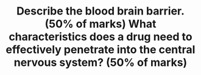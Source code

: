 ---
title: "Describe the blood brain barrier. (50% of marks) What characteristics does a drug need to effectively penetrate into the central nervous system? (50% of marks)"
entityType: SAQ
exam: PEX
college: CICM
year: 2009
sitting: B
question: 8
passRate: 22
lo:
- "[[G12d]]"
- "[[G2a]]"
EC_expectedDomains:
- "Candidates were expected to state the purpose of the blood brain barrier (BBB), define what constituted the BBB, what its function is, and what parts of the brain lie outside of this barrier (and why)."
- "Further candidates should have mentioned what substances cross the BBB, and how this is achieved."
- "Characteristics of a drug that will penetrate the BBB included low molecular weight, good lipid solubility, a low volume of distribution, low potency and low protein binding."
- "Also expected was a discussion of Fick’s Law and the drug features that would allow a high concentration gradient in the cerebral blood vessels to be achieved and a high diffusion coefficient and mention of drugs that resemble natural ligands for active transport mechanisms."
EC_errorsCommon:
- "Common omissions included not mentioning the presence of astrocyte foot processes in addition to the tight junctions between the capillary endothelial cells, the presence of active pumps for sugars amines, and some ions, and what parts of the brain lay outside of the BBB."
resources:
- "Pharmacology, Rang and Dale 6th edition page 476"
- "Principles of physiology for the anaesthetist, Kam page39-40"
- "Pharmacology and Physiology in Anaesthetic Practice, Stoelting, Pg 681"
- "Textbook of medical physiology, Guyton and Hal11th edition page 766"
- "Foundations of Anesthesia. Hemmings and Hopkins. 2nd edition."
---